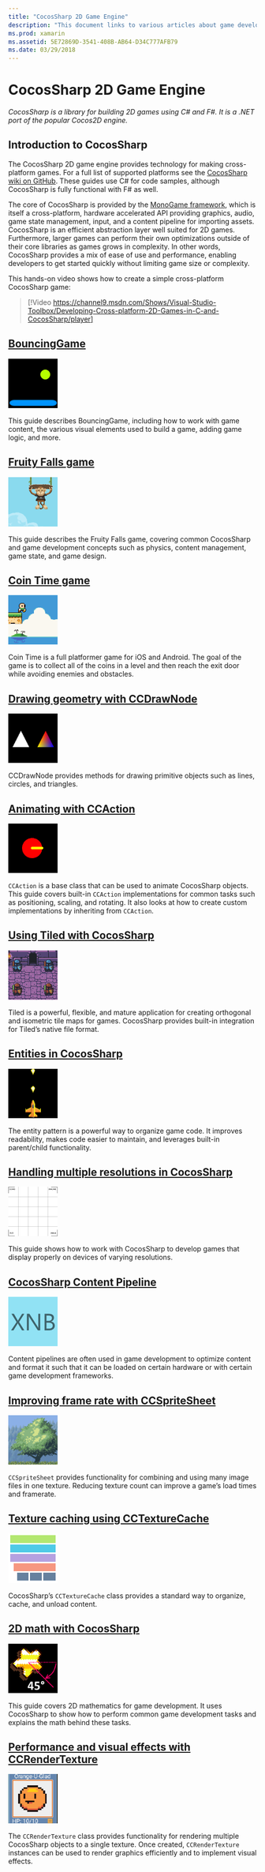 ```yaml
---
title: "CocosSharp 2D Game Engine"
description: "This document links to various articles about game development with CocosSharp. Linked content describes sample apps, drawing, animation, and more."
ms.prod: xamarin
ms.assetid: 5E72869D-3541-408B-AB64-D34C777AFB79
ms.date: 03/29/2018
---
```


# CocosSharp 2D Game Engine

_CocosSharp is a library for building 2D games using C# and F#. It is
a .NET port of the popular Cocos2D engine._

## Introduction to CocosSharp

The CocosSharp 2D game engine provides technology for making
cross-platform games. For a full list of supported platforms see the
[CocosSharp wiki on GitHub](https://github.com/mono/CocosSharp/wiki).
These guides use C# for code samples, although CocosSharp is fully
functional with F# as well.

The core of CocosSharp is provided by the [MonoGame
framework](http://www.monogame.net/), which is itself a cross-platform,
hardware accelerated API providing graphics, audio, game state
management, input, and a content pipeline for importing assets.
CocosSharp is an efficient abstraction layer well suited for 2D games.
Furthermore, larger games can perform their own optimizations outside of
their core libraries as games grows in complexity. In other words,
CocosSharp provides a mix of ease of use and performance, enabling
developers to get started quickly without limiting game size or
complexity.

This hands-on video shows how to create a simple cross-platform
CocosSharp game:

> [!Video https://channel9.msdn.com/Shows/Visual-Studio-Toolbox/Developing-Cross-platform-2D-Games-in-C-and-CocosSharp/player]

## [BouncingGame](~/graphics-games/cocossharp/bouncing-game.md)

![BouncingGame](images/bouncing-game.png "BouncingGame")

This guide describes BouncingGame, including how to work with game
content, the various visual elements used to build a game, adding game
logic, and more.

## [Fruity Falls game](~/graphics-games/cocossharp/fruity-falls.md)

![Fruity Falls game screenshot](images/fruity-falls.png "Fruity Falls game screenshot")

This guide describes the Fruity Falls game, covering common CocosSharp and game development concepts such as physics, content management, game state, and game design.  

## [Coin Time game](~/graphics-games/cocossharp/cointime.md)

![Coin Time game screenshot](images/cointime.png "Coin Time game screenshot")

Coin Time is a full platformer game for iOS and Android. The goal of the game is to collect all of the coins in a level and then reach the exit door while avoiding enemies and obstacles.

## [Drawing geometry with CCDrawNode](~/graphics-games/cocossharp/ccdrawnode.md)

![Shapes drawn with CCDrawNode](images/ccdrawnode.png "Shapes drawn with CCDrawNode")

CCDrawNode provides methods for drawing primitive objects such as lines, circles, and triangles.

## [Animating with CCAction](~/graphics-games/cocossharp/ccaction.md)

![A CCAction animation](images/ccaction.png "A CCAction animation")

`CCAction` is a base class that can be used to animate CocosSharp objects. This guide covers built-in `CCAction` implementations for common tasks such as positioning, scaling, and rotating. It also looks at how to create custom implementations by inheriting from `CCAction`.

## [Using Tiled with CocosSharp](~/graphics-games/cocossharp/tiled.md)

![A level in a game](images/tiled.png "A level in a game")

Tiled is a powerful, flexible, and mature application for creating orthogonal and isometric tile maps for games. CocosSharp provides built-in integration for Tiled’s native file format.

## [Entities in CocosSharp](~/graphics-games/cocossharp/entities.md)

![A spaceship from a game](images/entities.png "A spaceship from a game")

The entity pattern is a powerful way to organize game code. It improves readability, makes code easier to maintain, and leverages built-in parent/child functionality.

## [Handling multiple resolutions in CocosSharp](~/graphics-games/cocossharp/resolutions.md)

![A grid representing screen resolution](images/resolutions.png "A grid representing screen resolution")

This guide shows how to work with CocosSharp to develop games that display properly on devices of varying resolutions.

## [CocosSharp Content Pipeline](~/graphics-games/cocossharp/content-pipeline/index.md)

![XNB](images/content-pipeline.png "XNB")

Content pipelines are often used in game development to optimize content and format it such that it can be loaded on certain hardware or with certain game development frameworks.

## [Improving frame rate with CCSpriteSheet](~/graphics-games/cocossharp/ccspritesheet.md)

![A tree from a CCSpriteSheet](images/ccspritesheet.png "A tree from a CCSpriteSheet")

`CCSpriteSheet` provides functionality for combining and using many image files in one texture. Reducing texture count can improve a game’s load times and framerate.

## [Texture caching using CCTextureCache](~/graphics-games/cocossharp/texture-cache.md)

![A representation of how CocosSharp caches images](images/texture-cache.png "A representation of how CocosSharp caches images")

CocosSharp’s `CCTextureCache` class provides a standard way to organize, cache, and unload content. 

## [2D math with CocosSharp](~/graphics-games/cocossharp/math.md)

![An image being rotated](images/math.png "An image being rotated")

This guide covers 2D mathematics for game development. It uses CocosSharp to show how to perform common game development tasks and explains the math behind these tasks.

## [Performance and visual effects with CCRenderTexture](~/graphics-games/cocossharp/ccrendertexture.md)

![A sprite from a game](images/ccrendertexture.png "A sprite from a game")

The `CCRenderTexture` class provides functionality for rendering multiple CocosSharp objects to a single texture. Once created, `CCRenderTexture` instances can be used to render graphics efficiently and to implement visual effects.
